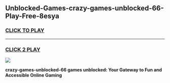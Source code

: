 
## Unblocked-Games-crazy-games-unblocked-66-Play-Free-8esya
<h3>
<a href="https://premium76.site?title=crazy-games-unblocked-66&ref=18A1">CLICK TO PLAY</a></h3>
<hr>

<h3>
<a href="https://premium76.site?title=crazy-games-unblocked-66&ref=18A1">CLICK 2 PLAY</a>
  
</h3>

<a href="https://premium76.site?title=crazy-games-unblocked-66&ref=18A1"><img src="https://clearcache.store/games.png"></a>


**crazy-games-unblocked-66 games unblocked: Your Gateway to Fun and Accessible Online Gaming**

